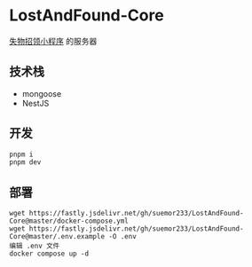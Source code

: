 # LostAndFound-Core

[失物招领小程序]('https://github.com/suemor233/LostAndFound-weapp') 的服务器

## 技术栈

- mongoose
- NestJS

## 开发

```sh
pnpm i
pnpm dev
```

## 部署

```
wget https://fastly.jsdelivr.net/gh/suemor233/LostAndFound-Core@master/docker-compose.yml
wget https://fastly.jsdelivr.net/gh/suemor233/LostAndFound-Core@master/.env.example -O .env
编辑 .env 文件
docker compose up -d
```
